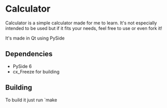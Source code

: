 # Calculator

Calculator is a simple calculator made for me to learn. It's not especially intended to be used but if it fits your needs, feel free to use or even fork it!

It's made in Qt using PySide

## Dependencies

- PySide 6
- cx_Freeze for building

## Building

To build it just run `make 